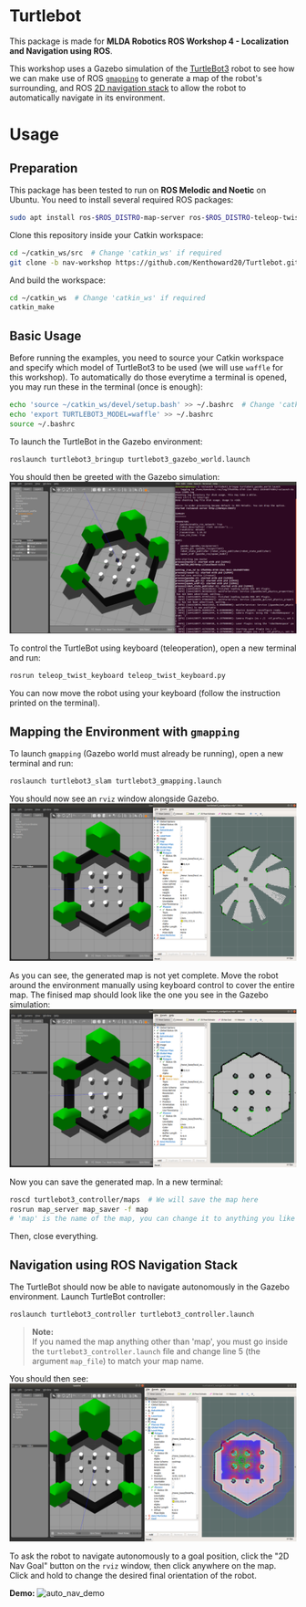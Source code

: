# Turtlebot

This package is made for **MLDA Robotics ROS Workshop 4 - Localization and Navigation using ROS**.  

This workshop uses a Gazebo simulation of the [TurtleBot3](https://www.turtlebot.com/) robot to see how we can make use of ROS [`gmapping`](https://wiki.ros.org/gmapping) to generate a map of the robot's surrounding, and ROS [2D navigation stack](https://wiki.ros.org/navigation) to allow the robot to automatically navigate in its environment.

# Usage
## Preparation
This package has been tested to run on **ROS Melodic and Noetic** on Ubuntu. You need to install several required ROS packages:
```bash
sudo apt install ros-$ROS_DISTRO-map-server ros-$ROS_DISTRO-teleop-twist-keyboard ros-$ROS_DISTRO-gmapping ros-$ROS_DISTRO-amcl ros-$ROS_DISTRO-move-base ros-$ROS_DISTRO-dwa-local-planner -y
```

Clone this repository inside your Catkin workspace:
```bash
cd ~/catkin_ws/src  # Change 'catkin_ws' if required
git clone -b nav-workshop https://github.com/Kenthoward20/Turtlebot.git
```

And build the workspace:
```bash
cd ~/catkin_ws  # Change 'catkin_ws' if required
catkin_make
```

## Basic Usage
Before running the examples, you need to source your Catkin workspace and specify which model of TurtleBot3 to be used (we will use `waffle` for this workshop). To automatically do those everytime a terminal is opened, you may run these in the terminal (once is enough):
```bash
echo 'source ~/catkin_ws/devel/setup.bash' >> ~/.bashrc  # Change 'catkin_ws' if required
echo 'export TURTLEBOT3_MODEL=waffle' >> ~/.bashrc
source ~/.bashrc
```

To launch the TurtleBot in the Gazebo environment:
```bash
roslaunch turtlebot3_bringup turtlebot3_gazebo_world.launch
```

You should then be greeted with the Gazebo simulation:  
![turtlebot_gazebo](img/turtlebot_gazebo.png)

To control the TurtleBot using keyboard (teleoperation), open a new terminal and run:
```bash
rosrun teleop_twist_keyboard teleop_twist_keyboard.py
```
You can now move the robot using your keyboard (follow the instruction printed on the terminal).

## Mapping the Environment with `gmapping`
To launch `gmapping` (Gazebo world must already be running), open a new terminal and run:
```bash
roslaunch turtlebot3_slam turtlebot3_gmapping.launch
```

You should now see an `rviz` window alongside Gazebo.  
![gmapping_rviz](img/gmapping_rviz.png)

As you can see, the generated map is not yet complete. Move the robot around the environment manually using keyboard control to cover the entire map. The finised map should look like the one you see in the Gazebo simulation:  
![gmapping_rviz_complete_map](img/gmapping_rviz_complete_map.png)
  
Now you can save the generated map. In a new terminal:
```bash
roscd turtlebot3_controller/maps  # We will save the map here
rosrun map_server map_saver -f map
# 'map' is the name of the map, you can change it to anything you like
```

Then, close everything.

## Navigation using ROS Navigation Stack
The TurtleBot should now be able to navigate autonomously in the Gazebo environment. Launch TurtleBot controller:
```bash
roslaunch turtlebot3_controller turtlebot3_controller.launch
```

>**Note:**  
If you named the map anything other than 'map', you must go inside the `turtlebot3_controller.launch` file and change line 5 (the argument `map_file`) to match your map name.

You should then see:  
![turtlebot_controller](img/turtlebot_controller.png)

To ask the robot to navigate autonomously to a goal position, click the "2D Nav Goal" button on the `rviz` window, then click anywhere on the map. Click and hold to change the desired final orientation of the robot.  
  
**Demo:**
![auto_nav_demo](img/turtlebot-controller-demo.gif)